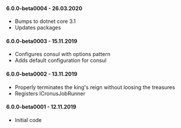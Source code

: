 #### 6.0.0-beta0004 - 26.03.2020
* Bumps to dotnet core 3.1
* Updates packages

#### 6.0.0-beta0003 - 15.11.2019
* Configures consul with options pattern
* Adds default configuration for consul

#### 6.0.0-beta0002 - 13.11.2019
* Properly terminates the king's reign without loosing the treasures
* Registers ICronusJobRunner

#### 6.0.0-beta0001 - 12.11.2019
* Initial code
